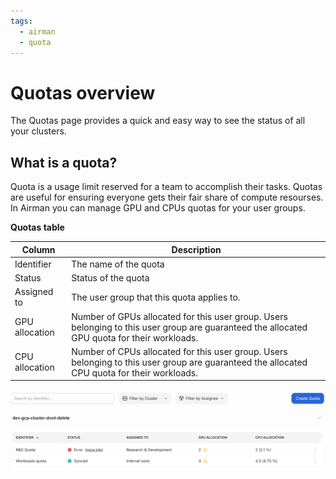 ```yaml
---
tags:
  - airman
  - quota
---
```


# Quotas overview

The Quotas page provides a quick and easy way to see the status of all your clusters. 

## What is a quota?

Quota is a usage limit reserved for a team to accomplish their tasks. Quotas are useful for ensuring everyone gets their fair share of compute resourses.
In Airman you can manage GPU and CPUs quotas for your user groups.

**Quotas table**

| Column      | Description |
| ----------- | ----------- |
| Identifier | The name of the quota |
| Status | Status of the quota |
| Assigned to | The user group that this quota applies to. |
| GPU allocation | Number of GPUs allocated for this user group. Users belonging to this user group are guaranteed the allocated GPU quota for their workloads. |
| CPU allocation | Number of CPUs allocated for this user group. Users belonging to this user group are guaranteed the allocated CPU quota for their workloads. |

![A diagram of the clusters page.](./quotas_overview.png)